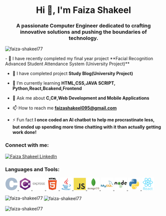 <h1 align="center">Hi 👋, I'm Faiza Shakeel</h1>
<h3 align="center">A passionate Computer Engineer dedicated to crafting innovative solutions and pushing the boundaries of technology.</h3>

<p align="left"> <img src="https://komarev.com/ghpvc/?username=faiza-shakeel77&label=Profile%20views&color=0e75b6&style=flat" alt="faiza-shakeel77" /> </p>
- 🔭 I have recently completed my final year project **Facial Recognition Advanced Student Attendance System (University Project)**

- 🔭 I have completed project **Study Blog(University Project)**

- 🌱 I’m currently learning **HTML,CSS,JAVA SCRIPT, Python,React,Bcakend,Frontend**

- 💬 Ask me about **C,C#,Web Development and Mobile Applications**

- 📫 How to reach me **faizashakeel095@gmail.com**

- ⚡ Fun fact **I once coded an AI chatbot to help me procrastinate less, but ended up spending more time chatting with it than actually getting work done!**

<h3 align="left">Connect with me:</h3>
<p align="left">
  <a href="https://www.linkedin.com/in/faiza-shakeel-78a666243?utm_source=share&utm_campaign=share_via&utm_content=profile&utm_medium=android_app" target="_blank">
    <img align="center" src="https://raw.githubusercontent.com/rahuldkjain/github-profile-readme-generator/master/src/images/icons/Social/linked-in-alt.svg" alt="Faiza Shakeel LinkedIn" height="30" width="40" />
  </a>
</p>


<h3 align="left">Languages and Tools:</h3>
<p align="left"> <a href="https://www.cprogramming.com/" target="_blank" rel="noreferrer"> <img src="https://raw.githubusercontent.com/devicons/devicon/master/icons/c/c-original.svg" alt="c" width="40" height="40"/> </a> <a href="https://www.w3schools.com/cs/" target="_blank" rel="noreferrer"> <img src="https://raw.githubusercontent.com/devicons/devicon/master/icons/csharp/csharp-original.svg" alt="csharp" width="40" height="40"/> </a> <a href="https://expressjs.com" target="_blank" rel="noreferrer"> <img src="https://raw.githubusercontent.com/devicons/devicon/master/icons/express/express-original-wordmark.svg" alt="express" width="40" height="40"/> </a> <a href="https://www.w3.org/html/" target="_blank" rel="noreferrer"> <img src="https://raw.githubusercontent.com/devicons/devicon/master/icons/html5/html5-original-wordmark.svg" alt="html5" width="40" height="40"/> </a> <a href="https://www.java.com" target="_blank" rel="noreferrer"> <img src="https://raw.githubusercontent.com/devicons/devicon/master/icons/java/java-original.svg" alt="java" width="40" height="40"/> </a> <a href="https://developer.mozilla.org/en-US/docs/Web/JavaScript" target="_blank" rel="noreferrer"> <img src="https://raw.githubusercontent.com/devicons/devicon/master/icons/javascript/javascript-original.svg" alt="javascript" width="40" height="40"/> </a> <a href="https://www.mongodb.com/" target="_blank" rel="noreferrer"> <img src="https://raw.githubusercontent.com/devicons/devicon/master/icons/mongodb/mongodb-original-wordmark.svg" alt="mongodb" width="40" height="40"/> </a> <a href="https://www.mysql.com/" target="_blank" rel="noreferrer"> <img src="https://raw.githubusercontent.com/devicons/devicon/master/icons/mysql/mysql-original-wordmark.svg" alt="mysql" width="40" height="40"/> </a> <a href="https://nodejs.org" target="_blank" rel="noreferrer"> <img src="https://raw.githubusercontent.com/devicons/devicon/master/icons/nodejs/nodejs-original-wordmark.svg" alt="nodejs" width="40" height="40"/> </a> <a href="https://www.python.org" target="_blank" rel="noreferrer"> <img src="https://raw.githubusercontent.com/devicons/devicon/master/icons/python/python-original.svg" alt="python" width="40" height="40"/> </a> <a href="https://reactjs.org/" target="_blank" rel="noreferrer"> <img src="https://raw.githubusercontent.com/devicons/devicon/master/icons/react/react-original-wordmark.svg" alt="react" width="40" height="40"/> </a> </p>

<p><img align="left" src="https://github-readme-stats.vercel.app/api/top-langs?username=faiza-shakeel77&show_icons=true&locale=en&layout=compact" alt="faiza-shakeel77" /></p>

<p>&nbsp;<img align="center" src="https://github-readme-stats.vercel.app/api?username=faiza-shakeel77&show_icons=true&locale=en" alt="faiza-shakeel77" /></p>

<p><img align="center" src="https://github-readme-streak-stats.herokuapp.com/?user=faiza-shakeel77&" alt="faiza-shakeel77" /></p>
